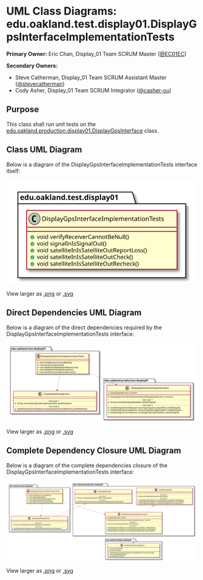 # UML Class Diagrams: edu.oakland.test.display01.DisplayGpsInterfaceImplementationTests

**Primary Owner:** Eric Chan, Display_01 Team SCRUM Master ([@EC01EC](https://github.com/EC01EC/))

**Secondary Owners:**

- Steve Catherman, Display_01 Team SCRUM Assistant Master ([@stevecatherman](https://github.com/stevecatherman/))
- Cody Asher, Display_01 Team SCRUM Integrator ([@casher-ou](https://github.com/casher-ou/))

## Purpose

This class shall run unit tests on the [edu.oakland.production.display01.DisplayGpsInterface](../../production/DisplayGpsInterface) class.

## Class UML Diagram

Below is a diagram of the DisplayGpsInterfaceImplementationTests interface itself:

![DisplayGpsInterfaceImplementationTests](./DisplayGpsInterfaceImplementationTests.svg)

View larger as [.png](./DisplayGpsInterfaceImplementationTests.png) or [.svg](./DisplayGpsInterfaceImplementationTests.svg)

## Direct Dependencies UML Diagram

Below is a diagram of the direct dependencies required by the DisplayGpsInterfaceImplementationTests interface:

![DisplayGpsInterfaceImplementationTests Direct Dependencies](./DisplayGpsInterfaceImplementationTests_DirectDependencies.svg)

View larger as [.png](./DisplayGpsInterfaceImplementationTests_DirectDependencies.png) or [.svg](./DisplayGpsInterfaceImplementationTests_DirectDependencies.svg)

## Complete Dependency Closure UML Diagram

Below is a diagram of the complete dependencies closure of the DisplayGpsInterfaceImplementationTests interface:

![DisplayGpsInterfaceImplementationTests Dependency Closure](./DisplayGpsInterfaceImplementationTests_Closure.svg)

View larger as [.png](./DisplayGpsInterfaceImplementationTests_Closure.png) or [.svg](./DisplayGpsInterfaceImplementationTests_Closure.svg)
